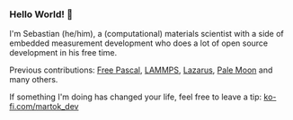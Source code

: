 ### Hello World! 👋

I'm Sebastian (he/him), a (computational) materials scientist with a side of embedded measurement development who does a lot of open source development in his free time.

Previous contributions: [Free Pascal](https://www.freepascal.org/), [LAMMPS](https://www.lammps.org), [Lazarus](http://lazarus-ide.org/), [Pale Moon](http://www.palemoon.org/) and many others.

If something I'm doing has changed your life, feel free to leave a tip: [ko-fi.com/martok_dev](https://ko-fi.com/martok_dev)

